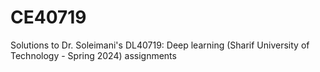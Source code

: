 # CE40719
Solutions to Dr. Soleimani's DL40719: Deep learning (Sharif University of Technology - Spring 2024) assignments 
